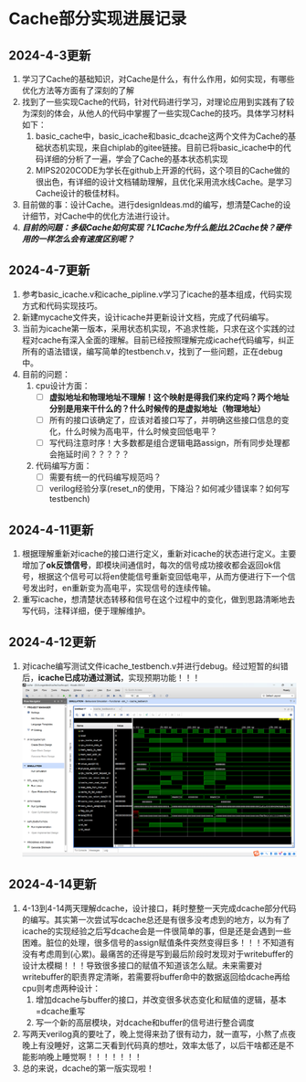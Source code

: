 # Cache部分实现进展记录

## 2024-4-3更新
1. 学习了Cache的基础知识，对Cache是什么，有什么作用，如何实现，有哪些优化方法等方面有了深刻的了解
2. 找到了一些实现Cache的代码，针对代码进行学习，对理论应用到实践有了较为深刻的体会，从他人的代码中掌握了一些实现Cache的技巧。具体学习材料如下：
   1. basic_cache中，basic_icache和basic_dcache这两个文件为Cache的基础状态机实现，来自chiplab的gitee链接。目前已将basic_icache中的代码详细的分析了一遍，学会了Cache的基本状态机实现
   2. MIPS2020CODE为学长在github上开源的代码，这个项目的Cache做的很出色，有详细的设计文档辅助理解，且优化采用流水线Cache。是学习Cache设计的极佳材料。
3. 目前做的事：设计Cache。进行designIdeas.md的编写，想清楚Cache的设计细节，对Cache中的优化方法进行设计。
4. ***目前的问题：多级Cache如何实现？L1Cache为什么能比L2Cache快？硬件用的一样怎么会有速度区别呢？***

## 2024-4-7更新
1. 参考basic_icache.v和icache_pipline.v学习了icache的基本组成，代码实现方式和代码实现技巧。
2. 新建mycache文件夹，设计icache并更新设计文档，完成了代码编写。
3. 当前为icache第一版本，采用状态机实现，不追求性能，只求在这个实践的过程对cache有深入全面的理解。目前已经按照理解完成icache代码编写，纠正所有的语法错误，编写简单的testbench.v，找到了一些问题，正在debug中。
4. 目前的问题：
   1. cpu设计方面：
      - [ ] **虚拟地址和物理地址不理解！这个映射是得我们来约定吗？两个地址分别是用来干什么的？什么时候传的是虚拟地址（物理地址）**
      - [ ] 所有的接口该确定了，应该对着接口写了，并明确这些接口信息的变化，什么时候为高电平，什么时候变回低电平？
      - [ ] 写代码注意时序！大多数都是组合逻辑电路assign，所有同步处理都会拖延时间？？？？？
   2. 代码编写方面：
      - [ ] 需要有统一的代码编写规范吗？
      - [ ] verilog经验分享(reset_n的使用，下降沿？如何减少错误率？如何写testbench)

## 2024-4-11更新
1. 根据理解重新对icache的接口进行定义，重新对icache的状态进行定义。主要增加了**ok反馈信号**，即模块间通信时，每次的信号成功接收都会返回ok信号，根据这个信号可以将en使能信号重新变回低电平，从而方便进行下一个信号发出时，en重新变为高电平，实现信号的连续传输。
2. 重写icache，想清楚状态转移和信号在这个过程中的变化，做到思路清晰地去写代码，注释详细，便于理解维护。


## 2024-4-12更新
1. 对icache编写测试文件icache_testbench.v并进行debug。经过短暂的纠错后，**icache已成功通过测试**，实现预期功能！！！
   ![波形图如下](./myCache/pictures/icache_simulation.png)

## 2024-4-14更新
1. 4-13到4-14两天理解dcache，设计接口，耗时整整一天完成dcache部分代码的编写。其实第一次尝试写dcache总还是有很多没考虑到的地方，以为有了icache的实现经验之后写dcache会是一件很简单的事，但是还是会遇到一些困难。脏位的处理，很多信号的assign赋值条件突然变得巨多！！！不知道有没有考虑周到(心累)。最痛苦的还得是写到最后阶段时发现对于writebuffer的设计太模糊！！！导致很多接口的赋值不知道该怎么赋。未来需要对writebuffer的职责界定清晰，若需要将buffer命中的数据返回给dcache再给cpu则考虑两种设计：
   1. 增加dcache与buffer的接口，并改变很多状态变化和赋值的逻辑，基本=dcache重写
   2. 写一个新的高层模块，对dcache和buffer的信号进行整合调度
2. 写两天verilog真的要吐了，晚上觉得来劲了很有动力，就一直写，小熬了点夜晚上有没睡好，这第二天看到代码真的想吐，效率太低了，以后干啥都还是不能影响晚上睡觉啊！！！！！！！
3. 总的来说，dcache的第一版实现啦！